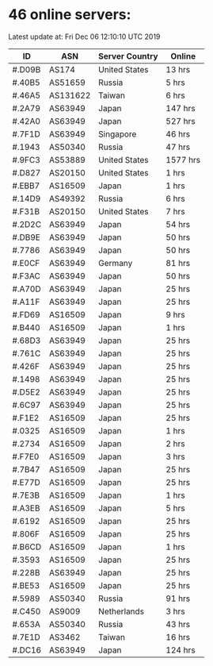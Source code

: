 # 46 online servers:

Latest update at: Fri Dec 06 12:10:10 UTC 2019

| ID | ASN | Server Country | Online |
| -- | --- | -------------- | ------ |
| #.D09B | AS174 | United States | 13 hrs |
| #.40B5 | AS51659 | Russia | 5 hrs |
| #.46A5 | AS131622 | Taiwan | 6 hrs |
| #.2A79 | AS63949 | Japan | 147 hrs |
| #.42A0 | AS63949 | Japan | 527 hrs |
| #.7F1D | AS63949 | Singapore | 46 hrs |
| #.1943 | AS50340 | Russia | 47 hrs |
| #.9FC3 | AS53889 | United States | 1577 hrs |
| #.D827 | AS20150 | United States | 1 hrs |
| #.EBB7 | AS16509 | Japan | 1 hrs |
| #.14D9 | AS49392 | Russia | 6 hrs |
| #.F31B | AS20150 | United States | 7 hrs |
| #.2D2C | AS63949 | Japan | 54 hrs |
| #.DB9E | AS63949 | Japan | 50 hrs |
| #.7786 | AS63949 | Japan | 50 hrs |
| #.E0CF | AS63949 | Germany | 81 hrs |
| #.F3AC | AS63949 | Japan | 50 hrs |
| #.A70D | AS63949 | Japan | 25 hrs |
| #.A11F | AS63949 | Japan | 25 hrs |
| #.FD69 | AS16509 | Japan | 9 hrs |
| #.B440 | AS16509 | Japan | 1 hrs |
| #.68D3 | AS63949 | Japan | 25 hrs |
| #.761C | AS63949 | Japan | 25 hrs |
| #.426F | AS63949 | Japan | 25 hrs |
| #.1498 | AS63949 | Japan | 25 hrs |
| #.D5E2 | AS63949 | Japan | 25 hrs |
| #.6C97 | AS63949 | Japan | 25 hrs |
| #.F1E2 | AS16509 | Japan | 25 hrs |
| #.0325 | AS16509 | Japan | 1 hrs |
| #.2734 | AS16509 | Japan | 2 hrs |
| #.F7E0 | AS16509 | Japan | 3 hrs |
| #.7B47 | AS16509 | Japan | 25 hrs |
| #.E77D | AS16509 | Japan | 25 hrs |
| #.7E3B | AS16509 | Japan | 1 hrs |
| #.A3EB | AS16509 | Japan | 5 hrs |
| #.6192 | AS16509 | Japan | 25 hrs |
| #.806F | AS16509 | Japan | 25 hrs |
| #.B6CD | AS16509 | Japan | 1 hrs |
| #.3593 | AS16509 | Japan | 25 hrs |
| #.228B | AS63949 | Japan | 25 hrs |
| #.BE53 | AS16509 | Japan | 25 hrs |
| #.5989 | AS50340 | Russia | 91 hrs |
| #.C450 | AS9009 | Netherlands | 3 hrs |
| #.653A | AS50340 | Russia | 43 hrs |
| #.7E1D | AS3462 | Taiwan | 16 hrs |
| #.DC16 | AS63949 | Japan | 124 hrs |

